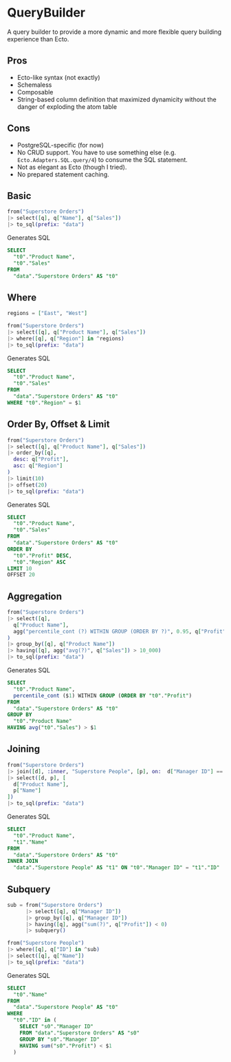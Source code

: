 # QueryBuilder

A query builder to provide a more dynamic and more flexible query building experience than Ecto.

## Pros

- Ecto-like syntax (not exactly)
- Schemaless
- Composable
- String-based column definition that maximized dynamicity without the danger of exploding the atom table

## Cons

- PostgreSQL-specific (for now)
- No CRUD support. You have to use something else (e.g. `Ecto.Adapters.SQL.query/4`) to consume the SQL statement. 
- Not as elegant as Ecto (though I tried).
- No prepared statement caching.

## Basic

```elixir
from("Superstore Orders")
|> select([q], q["Name"], q["Sales"])
|> to_sql(prefix: "data")
```

Generates SQL

```sql
SELECT
  "t0"."Product Name",
  "t0"."Sales"
FROM
  "data"."Superstore Orders" AS "t0"
```

## Where

```elixir
regions = ["East", "West"]

from("Superstore Orders")
|> select([q], q["Product Name"], q["Sales"])
|> where([q], q["Region"] in ^regions)
|> to_sql(prefix: "data")
```

Generates SQL

```sql
SELECT
  "t0"."Product Name",
  "t0"."Sales"
FROM
  "data"."Superstore Orders" AS "t0"
WHERE "t0"."Region" = $1
```


## Order By, Offset & Limit

```elixir
from("Superstore Orders")
|> select([q], q["Product Name"], q["Sales"])
|> order_by([q],
  desc: q["Profit"],
  asc: q["Region"]
)
|> limit(10)
|> offset(20)
|> to_sql(prefix: "data")
```

Generates SQL

```sql
SELECT 
  "t0"."Product Name",
  "t0"."Sales"
FROM
  "data"."Superstore Orders" AS "t0"
ORDER BY
  "t0"."Profit" DESC,
  "t0"."Region" ASC
LIMIT 10
OFFSET 20
```

## Aggregation

```elixir
from("Superstore Orders")
|> select([q],
  q["Product Name"],
  agg("percentile_cont (?) WITHIN GROUP (ORDER BY ?)", 0.95, q["Profit"])
)
|> group_by([q], q["Product Name"])
|> having([q], agg("avg(?)", q["Sales"]) > 10_000)
|> to_sql(prefix: "data")
```

Generates SQL

```sql
SELECT
  "t0"."Product Name",
  percentile_cont ($1) WITHIN GROUP (ORDER BY "t0"."Profit")
FROM
  "data"."Superstore Orders" AS "t0"
GROUP BY
  "t0"."Product Name"
HAVING avg("t0"."Sales") > $1
```

## Joining

```elixir
from("Superstore Orders")
|> join([d], :inner, "Superstore People", [p], on:  d["Manager ID"] == p["ID"])
|> select([d, p], [
  d["Product Name"],
  p["Name"]
])
|> to_sql(prefix: "data")
```

Generates SQL

```sql
SELECT
  "t0"."Product Name",
  "t1"."Name"
FROM
  "data"."Superstore Orders" AS "t0"
INNER JOIN
  "data"."Superstore People" AS "t1" ON "t0"."Manager ID" = "t1"."ID"
```

## Subquery

```elixir
sub = from("Superstore Orders")
      |> select([q], q["Manager ID"])
      |> group_by([q], q["Manager ID"])
      |> having([q], agg("sum(?)", q["Profit"]) < 0)
      |> subquery()

from("Superstore People")
|> where([q], q["ID"] in ^sub)
|> select([q], q["Name"])
|> to_sql(prefix: "data")
```

Generates SQL

```sql
SELECT
  "t0"."Name"
FROM
  "data"."Superstore People" AS "t0"
WHERE
  "t0"."ID" in (
    SELECT "s0"."Manager ID"
    FROM "data"."Superstore Orders" AS "s0"
    GROUP BY "s0"."Manager ID"
    HAVING sum("s0"."Profit") < $1
  )
```